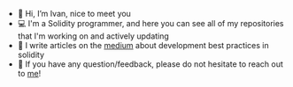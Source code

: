 - 👋 Hi, I’m Ivan, nice to meet you
- 💻 I'm a Solidity programmer, and here you can see all of my repositories that I'm working on and actively updating
- 📜 I write articles on the [medium](https://medium.com/@ivanlieskov) about development best practices in solidity
- 💬 If you have any question/feedback, please do not hesitate to reach out to [me](https://www.linkedin.com/in/ivan-leskov-4b5664189/)!
 
<!---
Gincral/Gincral is a ✨ special ✨ repository because its `README.md` (this file) appears on your GitHub profile.
You can click the Preview link to take a look at your changes.
--->
